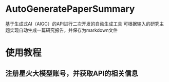 # AutoGeneratePaperSummary
基于生成式AI（AIGC）的API进行二次开发的自动生成工具
可根据输入的研究主题实现自动生成一篇研究报告，并保存为markdown文件
# 使用教程
## 注册星火大模型账号，并获取API的相关信息
